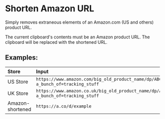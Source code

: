 # Shorten Amazon URL

Simply removes extraneous elements of an Amazon.com (US and others) product URL.

The current clipboard's contents must be an Amazon product URL. The clipboard will be replaced with the shortened URL.

## Examples:
| Store | Input | Output |
| :---- | :---- | :----- |
| US Store|`https://www.amazon.com/big_old_product_name/dp/ABCDEFGHIJ/ref=sr_1_30?a_bunch_of=tracking_stuff`|`https://www.amazon.com/dp/ABCDEFGHIJ`|
| UK Store|`https://www.amazon.co.uk/big_old_product_name/dp/ABCDEFGHIJ/ref=sr_1_30?a_bunch_of=tracking_stuff`|`https://www.amazon.co.uk/dp/ABCDEFGHIJ`|
| Amazon-shortened|`https://a.co/d/example`|`https://www.amazon.com/dp/ABCDEFGHIJ`|

